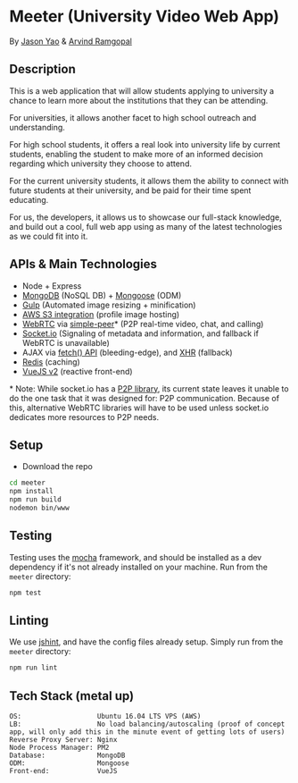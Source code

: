 # Meeter (University Video Web App)
By [Jason Yao](https://github.com/JasonYao) & [Arvind Ramgopal](https://github.com/arvind001)

## Description
This is a web application that will allow students
applying to university a chance to learn more about
the institutions that they can be attending.

For universities, it allows another facet to high
school outreach and understanding.

For high school students, it offers a real look
into university life by current students, enabling
the student to make more of an informed decision
regarding which university they choose to attend.

For the current university students, it allows
them the ability to connect with future students
at their university, and be paid for their time
spent educating.

For us, the developers, it allows us to showcase
our full-stack knowledge, and build out a cool,
full web app using as many of the latest technologies
as we could fit into it.

## APIs & Main Technologies
- Node + Express
- [MongoDB](https://www.mongodb.com/) (NoSQL DB) + [Mongoose](http://mongoosejs.com/) (ODM)
- [Gulp](http://gulpjs.com/) (Automated image resizing + minification)
- [AWS S3 integration](https://aws.amazon.com/s3/) (profile image hosting)
- [WebRTC](https://webrtc.org/) via [simple-peer](https://github.com/feross/simple-peer)* (P2P real-time video, chat, and calling)
- [Socket.io](http://socket.io/) (Signaling of metadata and information, and fallback if WebRTC is unavailable)
- AJAX via [fetch() API](https://developer.mozilla.org/en-US/docs/Web/API/Fetch_API/Using_Fetch) (bleeding-edge), and [XHR](https://developer.mozilla.org/en-US/docs/Web/API/XMLHttpRequest) (fallback)
- [Redis](https://redis.io/) (caching)
- [VueJS v2](https://vuejs.org/) (reactive front-end)

\* Note: While socket.io has a [P2P library](https://github.com/socketio/socket.io-p2p),
its current state leaves it unable to do the one
task that it was designed for: P2P communication.
Because of this, alternative WebRTC libraries will
have to be used unless socket.io dedicates more
resources to P2P needs.

## Setup
- Download the repo

```sh
cd meeter
npm install
npm run build
nodemon bin/www
```

## Testing
Testing uses the [mocha](https://mochajs.org/) framework,
and should be installed as a dev dependency if it's not
already installed on your machine. Run from the `meeter` directory:

```sh
npm test
```

## Linting
We use [jshint](http://jshint.com/), and have the config files already setup.
Simply run from the `meeter` directory:
```sh
npm run lint
```

## Tech Stack (metal up)
```
OS:                   Ubuntu 16.04 LTS VPS (AWS)
LB:                   No load balancing/autoscaling (proof of concept app, will only add this in the minute event of getting lots of users)
Reverse Proxy Server: Nginx
Node Process Manager: PM2
Database:             MongoDB
ODM:                  Mongoose
Front-end:            VueJS
```

